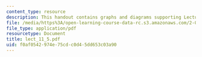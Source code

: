 ```yaml
---
content_type: resource
description: This handout contains graphs and diagrams supporting Lecture 11.
file: /media/https%3A/open-learning-course-data-rc.s3.amazonaws.com/2-067-advanced-structural-dynamics-and-acoustics-13-811-spring-2004/f0af0542974e75cdc0d45dd653c03a90_lect_11_5.pdf
file_type: application/pdf
resourcetype: Document
title: lect_11_5.pdf
uid: f0af0542-974e-75cd-c0d4-5dd653c03a90
---
```

